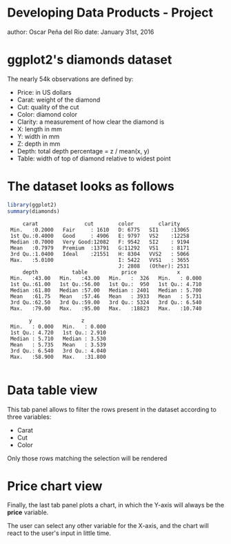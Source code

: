 Developing Data Products - Project
========================================================
author: Oscar Peña del Rio 
date: January 31st, 2016

ggplot2's diamonds dataset
========================================================

The nearly 54k observations are defined by:

- Price: in US dollars
- Carat: weight of the diamond
- Cut: quality of the cut
- Color: diamond color
- Clarity: a measurement of how clear the diamond is
- X: length in mm
- Y: width in mm
- Z: depth in mm
- Depth: total depth percentage = z / mean(x, y)
- Table: width of top of diamond relative to widest point

The dataset looks as follows
========================================================


```r
library(ggplot2)
summary(diamonds)
```

```
     carat               cut        color        clarity     
 Min.   :0.2000   Fair     : 1610   D: 6775   SI1    :13065  
 1st Qu.:0.4000   Good     : 4906   E: 9797   VS2    :12258  
 Median :0.7000   Very Good:12082   F: 9542   SI2    : 9194  
 Mean   :0.7979   Premium  :13791   G:11292   VS1    : 8171  
 3rd Qu.:1.0400   Ideal    :21551   H: 8304   VVS2   : 5066  
 Max.   :5.0100                     I: 5422   VVS1   : 3655  
                                    J: 2808   (Other): 2531  
     depth           table           price             x         
 Min.   :43.00   Min.   :43.00   Min.   :  326   Min.   : 0.000  
 1st Qu.:61.00   1st Qu.:56.00   1st Qu.:  950   1st Qu.: 4.710  
 Median :61.80   Median :57.00   Median : 2401   Median : 5.700  
 Mean   :61.75   Mean   :57.46   Mean   : 3933   Mean   : 5.731  
 3rd Qu.:62.50   3rd Qu.:59.00   3rd Qu.: 5324   3rd Qu.: 6.540  
 Max.   :79.00   Max.   :95.00   Max.   :18823   Max.   :10.740  
                                                                 
       y                z         
 Min.   : 0.000   Min.   : 0.000  
 1st Qu.: 4.720   1st Qu.: 2.910  
 Median : 5.710   Median : 3.530  
 Mean   : 5.735   Mean   : 3.539  
 3rd Qu.: 6.540   3rd Qu.: 4.040  
 Max.   :58.900   Max.   :31.800  
                                  
```

Data table view
========================================================

This tab panel allows to filter the rows present in the dataset according to three variables:

- Carat
- Cut
- Color

Only those rows matching the selection will be rendered

Price chart view
========================================================

Finally, the last tab panel plots a chart, in which the Y-axis will always be the **price** variable.

The user can select any other variable for the X-axis, and the chart will react to the user's input in little time.
